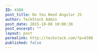 ```yaml
---
ID: 4388
post_title: Do You Need Angular JS
author: TeckStack Admin
post_date: 2015-10-08 10:00:30
post_excerpt: ""
layout: post
permalink: http://teckstack.com/?p=4388
published: false
---
```

